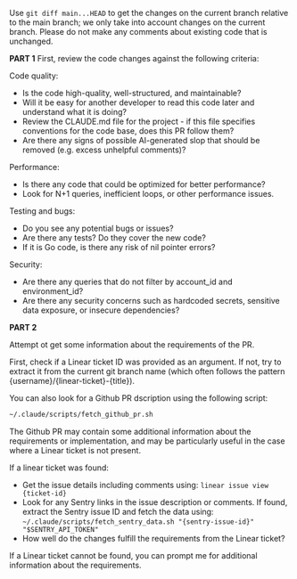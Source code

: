 Use `git diff main...HEAD` to get the changes on the current branch relative to the main branch; we only take into account changes on the current branch. Please do not make any comments about existing code that is unchanged.

**PART 1**
First, review the code changes against the following criteria:

Code quality:

- Is the code high-quality, well-structured, and maintainable?
- Will it be easy for another developer to read this code later and understand what it is doing?
- Review the CLAUDE.md file for the project - if this file specifies conventions for the code base, does this PR follow them?
- Are there any signs of possible AI-generated slop that should be removed (e.g. excess unhelpful comments)?

Performance:

- Is there any code that could be optimized for better performance?
- Look for N+1 queries, inefficient loops, or other performance issues.

Testing and bugs:

- Do you see any potential bugs or issues?
- Are there any tests? Do they cover the new code?
- If it is Go code, is there any risk of nil pointer errors?

Security:

- Are there any queries that do not filter by account_id and environment_id?
- Are there any security concerns such as hardcoded secrets, sensitive data exposure, or insecure dependencies?

**PART 2**

Attempt ot get some information about the requirements of the PR.

First, check if a Linear ticket ID was provided as an argument. If not, try to extract it from the current git branch name (which often follows the pattern {username}/{linear-ticket}-{title}).

You can also look for a Github PR dscription using the following script:

```bash
~/.claude/scripts/fetch_github_pr.sh
```

The Github PR may contain some additional information about the requirements or implementation, and may be particularly useful in the case where a Linear ticket is not present.

If a linear ticket was found:

- Get the issue details including comments using: `linear issue view {ticket-id}`
- Look for any Sentry links in the issue description or comments. If found, extract the Sentry issue ID and fetch the data using: `~/.claude/scripts/fetch_sentry_data.sh "{sentry-issue-id}" "$SENTRY_API_TOKEN"`
- How well do the changes fulfill the requirements from the Linear ticket?

If a Linear ticket cannot be found, you can prompt me for additional information about the requirements.
